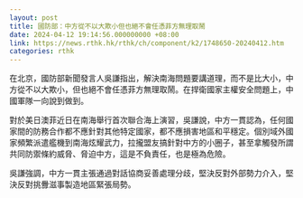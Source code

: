 ```yaml
---
layout: post
title: 國防部：中方從不以大欺小但也絕不會任憑菲方無理取鬧
date: 2024-04-12 19:14:56.000000000 +08:00
link: https://news.rthk.hk/rthk/ch/component/k2/1748650-20240412.htm
categories: rthk
---
```


在北京，國防部新聞發言人吳謙指出，解決南海問題要講道理，而不是比大小，中方從不以大欺小，但也絕不會任憑菲方無理取鬧。在捍衛國家主權安全問題上，中國軍隊一向說到做到。

對於美日澳菲近日在南海舉行首次聯合海上演習，吳謙說，中方一貫認為，任何國家間的防務合作都不應針對其他特定國家，都不應損害地區和平穩定。個別域外國家頻繁派遣艦機到南海炫耀武力，拉攏盟友搞針對中方的小圈子，甚至拿觸發所謂共同防禦條約威脅、脅迫中方，這是不負責任，也是極為危險。
 
吳謙強調，中方一貫主張通過對話協商妥善處理分歧，堅決反對外部勢力介入，堅決反對挑釁滋事製造地區緊張局勢。
